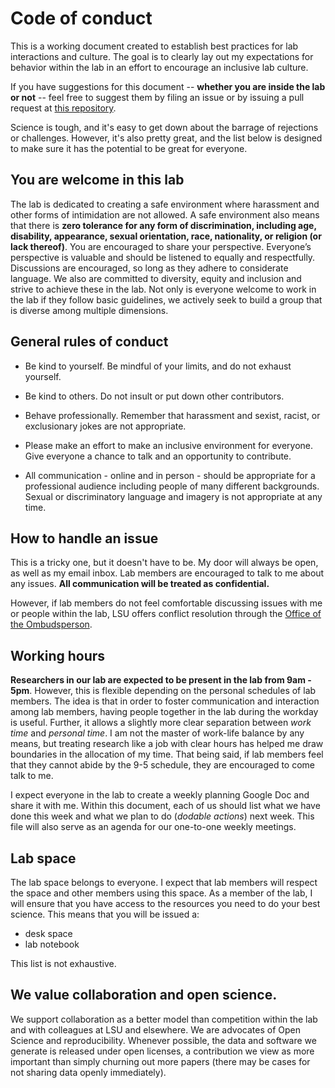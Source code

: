 # Code of conduct

This is a working document created to establish best practices for lab interactions and culture. The goal is to clearly lay out my expectations for behavior within the lab in an effort to encourage an inclusive lab culture. 

If you have suggestions for this document -- **whether you are inside the lab or not** -- feel free to suggest them by filing an issue or by issuing a pull request at [this repository](https://github.com/dlilab/lab_Logistics). 

Science is tough, and it's easy to get down about the barrage of rejections or challenges. However, it's also pretty great, and the list below is designed to make sure it has the potential to be great for everyone. 

## You are welcome in this lab

The lab is dedicated to creating a safe environment where harassment and other forms of intimidation are not allowed. A safe environment also means that there is **zero tolerance for any form of discrimination, including age, disability, appearance, sexual orientation, race, nationality, or religion (or lack thereof)**. You are encouraged to share your perspective. Everyone’s perspective is valuable and should be listened to equally and respectfully. Discussions are encouraged, so long as they adhere to considerate language. We also are committed to diversity, equity and inclusion and strive to achieve these in the lab. Not only is everyone welcome to work in the lab if they follow basic guidelines, we actively seek to build a group that is diverse among multiple dimensions.


## General rules of conduct

* Be kind to yourself. Be mindful of your limits, and do not exhaust yourself.

* Be kind to others. Do not insult or put down other contributors.

* Behave professionally. Remember that harassment and sexist, racist, or exclusionary jokes are not appropriate.

* Please make an effort to make an inclusive environment for everyone. Give everyone a chance to talk and an opportunity to contribute.

* All communication - online and in person - should be appropriate for a professional audience including people of many different backgrounds. Sexual or discriminatory language and imagery is not appropriate at any time.


## How to handle an issue

This is a tricky one, but it doesn't have to be. My door will always be open, as well as my email inbox. Lab members are encouraged to talk to me about any issues. **All communication will be treated as confidential.**

However, if lab members do not feel comfortable discussing issues with me or people within the lab, LSU offers conflict resolution through the [Office of the Ombudsperson](https://www.lsu.edu/ombuds/index.php). 


## Working hours

**Researchers in our lab are expected to be present in the lab from 9am - 5pm**. However, this is flexible depending on the personal schedules of lab members. The idea is that in order to foster communication and interaction among lab members, having people together in the lab during the workday is useful. Further, it allows a slightly more clear separation between _work time_ and _personal time_. I am not the master of work-life balance by any means, but treating research like a job with clear hours has helped me draw boundaries in the allocation of my time. That being said, if lab members feel that they cannot abide by the 9-5 schedule, they are encouraged to come talk to me. 

I expect everyone in the lab to create a weekly planning Google Doc and share it with me. Within this document, each of us should list what we have done this week and what we plan to do (_dodable actions_) next week. This file will also serve as an agenda for our one-to-one weekly meetings.


## Lab space

The lab space belongs to everyone. I expect that lab members will respect the space and other members using this space. As a member of the lab, I will ensure that you have access to the resources you need to do your best science. This means that you will be issued a:

+ desk space
+ lab notebook 

This list is not exhaustive.


## We value collaboration and open science. 

We support collaboration as a better model than competition within the lab and with colleagues at LSU and elsewhere. We are advocates of Open Science and reproducibility. Whenever possible, the data and software we generate is released under open licenses, a contribution we view as more important than simply churning out more papers (there may be cases for not sharing data openly immediately).
